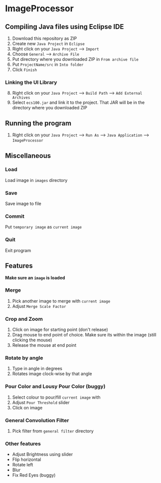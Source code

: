 # ImageProcessor

## Compiling Java files using Eclipse IDE

1. Download this repository as ZIP
2. Create new `Java Project` in `Eclipse`
3. Right click on your `Java Project` --> `Import`
4. Choose `General` --> `Archive File`
5. Put directory where you downloaded ZIP in `From archive file`
6. Put `ProjectName/src` in `Into folder`
7. Click `Finish`

### Linking the UI Library

8. Right click on your `Java Project` --> `Build Path` --> `Add External Archives`
9. Select `ecs100.jar` and link it to the project. That JAR will be in the directory where you downloaded ZIP

## Running the program

1. Right click on your `Java Project` --> `Run As` --> `Java Application` --> `ImageProcessor`

## Miscellaneous

### Load

Load image in `images` directory

### Save

Save image to file

### Commit

Put `temporary image` as `current image`

### Quit

Exit program

## Features

**Make sure an `image` is loaded**

### Merge

1. Pick another image to merge with `current image`
2. Adjust `Merge Scale Factor`

### Crop and Zoom

1. Click on image for starting point (don't release)
2. Drag mouse to end point of choice. Make sure its within the image (still clicking the mouse)
3. Release the mouse at end point

### Rotate by angle

1. Type in angle in degrees
2. Rotates image clock-wise by that angle

### Pour Color and Lousy Pour Color (buggy)

1. Select colour to pour/fill `current image` with
2. Adjust `Pour Threshold` slider
3. Click on image

### General Convolution Filter

1. Pick filter from `general filter` directory

### Other features

- Adjust Brightness using slider
- Flip horizontal
- Rotate left
- Blur
- Fix Red Eyes (buggy)

